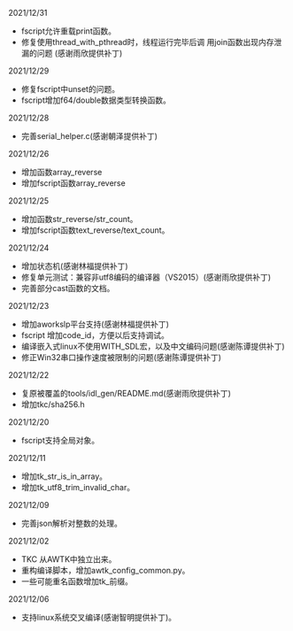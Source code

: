 2021/12/31
  * fscript允许重载print函数。
  * 修复使用thread\_with\_pthread时，线程运行完毕后调 用join函数出现内存泄漏的问题 (感谢雨欣提供补丁)

2021/12/29
  * 修复fscript中unset的问题。
  * fscript增加f64/double数据类型转换函数。

2021/12/28
  * 完善serial\_helper.c(感谢朝泽提供补丁)

2021/12/26
  * 增加函数array\_reverse
  * 增加fscript函数array\_reverse

2021/12/25
  * 增加函数str\_reverse/str\_count。
  * 增加fscript函数text\_reverse/text\_count。

2021/12/24
  * 增加状态机(感谢林福提供补丁)
  * 修复单元测试：兼容非utf8编码的编译器（VS2015）(感谢雨欣提供补丁)
  * 完善部分cast函数的文档。

2021/12/23
  * 增加aworkslp平台支持(感谢林福提供补丁)
  * fscript 增加code\_id，方便以后支持调试。
  * 编译嵌入式linux不使用WITH\_SDL宏，以及中文编码问题(感谢陈谭提供补丁)
  * 修正Win32串口操作速度被限制的问题(感谢陈谭提供补丁)

2021/12/22
  * 复原被覆盖的tools/idl\_gen/README.md(感谢雨欣提供补丁)
  * 增加tkc/sha256.h

2021/12/20
  * fscript支持全局对象。

2021/12/11
  * 增加tk\_str\_is\_in\_array。
  * 增加tk\_utf8\_trim\_invalid\_char。

2021/12/09
  * 完善json解析对整数的处理。

2021/12/02
  * TKC 从AWTK中独立出来。
  * 重构编译脚本，增加awtk\_config\_common.py。
  * 一些可能重名函数增加tk_前缀。

2021/12/06
  * 支持linux系统交叉编译(感谢智明提供补丁)。


